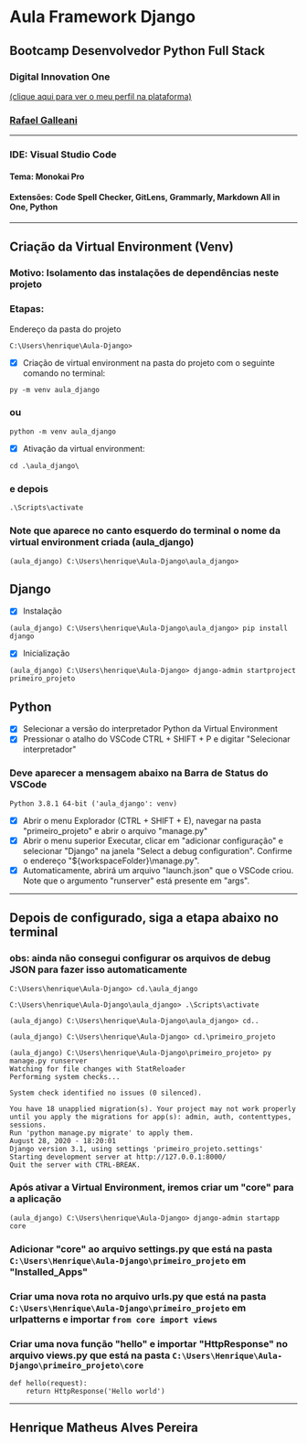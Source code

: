 # Aula Framework Django
## Bootcamp Desenvolvedor Python Full Stack
### Digital Innovation One 
[(clique aqui para ver o meu perfil na plataforma)](https://web.digitalinnovation.one/users/henrique_map)
### [Rafael Galleani](https://www.github.com/rafegal)
---------------------------------------------
### IDE: Visual Studio Code
#### Tema: Monokai Pro
#### Extensões: Code Spell Checker, GitLens, Grammarly, Markdown All in One, Python
---------------------------------------------
## Criação da Virtual Environment (Venv)
### Motivo: Isolamento das instalações de dependências neste projeto
### Etapas:
Endereço da pasta do projeto
```
C:\Users\henrique\Aula-Django>
```
- [x] Criação de virtual environment na pasta do projeto com o seguinte comando no terminal: 
```
py -m venv aula_django
```
### ou
```
python -m venv aula_django
```
- [x] Ativação da virtual environment:
```
cd .\aula_django\
```
### e depois
```
.\Scripts\activate
```
### Note que aparece no canto esquerdo do terminal o nome da virtual environment criada (aula_django)
```
(aula_django) C:\Users\henrique\Aula-Django\aula_django>
```
## Django
- [x] Instalação
```
(aula_django) C:\Users\henrique\Aula-Django\aula_django> pip install django
```
- [x] Inicialização
```
(aula_django) C:\Users\henrique\Aula-Django> django-admin startproject primeiro_projeto
```
## Python
- [x] Selecionar a versão do interpretador Python da Virtual Environment
- [x] Pressionar o atalho do VSCode CTRL + SHIFT + P e digitar "Selecionar interpretador"
### Deve aparecer a mensagem abaixo na Barra de Status do VSCode
```
Python 3.8.1 64-bit ('aula_django': venv)
```
- [x] Abrir o menu Explorador (CTRL + SHIFT + E), navegar na pasta "primeiro_projeto" e abrir o arquivo "manage.py"
- [x] Abrir o menu superior Executar, clicar em "adicionar configuração" e selecionar "Django" na janela "Select a debug configuration". Confirme o endereço "${workspaceFolder}\manage.py".
- [x] Automaticamente, abrirá um arquivo "launch.json" que o VSCode criou. Note que o argumento "runserver" está presente em "args".
-------------------------------------------------------------------------------------------------
## Depois de configurado, siga a etapa abaixo no terminal
### obs: ainda não consegui configurar os arquivos de debug JSON para fazer isso automaticamente

```
C:\Users\henrique\Aula-Django> cd.\aula_django

C:\Users\henrique\Aula-Django\aula_django> .\Scripts\activate

(aula_django) C:\Users\henrique\Aula-Django\aula_django> cd..

(aula_django) C:\Users\henrique\Aula-Django> cd.\primeiro_projeto

(aula_django) C:\Users\henrique\Aula-Django\primeiro_projeto> py manage.py runserver
Watching for file changes with StatReloader
Performing system checks...

System check identified no issues (0 silenced).

You have 18 unapplied migration(s). Your project may not work properly until you apply the migrations for app(s): admin, auth, contenttypes, sessions.
Run 'python manage.py migrate' to apply them.
August 28, 2020 - 18:20:01
Django version 3.1, using settings 'primeiro_projeto.settings'
Starting development server at http://127.0.0.1:8000/
Quit the server with CTRL-BREAK.
```

### Após ativar a Virtual Environment, iremos criar um "core" para a aplicação

```
(aula_django) C:\Users\henrique\Aula-Django> django-admin startapp core
```

### Adicionar "core" ao arquivo settings.py que está na pasta ```C:\Users\Henrique\Aula-Django\primeiro_projeto``` em "Installed_Apps"

### Criar uma nova rota no arquivo urls.py que está na pasta ```C:\Users\Henrique\Aula-Django\primeiro_projeto``` em urlpatterns e importar ```from core import views```

### Criar uma nova função "hello" e importar "HttpResponse" no arquivo views.py que está na pasta ```C:\Users\Henrique\Aula-Django\primeiro_projeto\core```

```
def hello(request):
    return HttpResponse('Hello world')
```

-----------------------------------------------------------------------------------------
## Henrique Matheus Alves Pereira